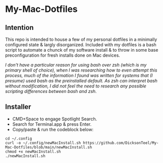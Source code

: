 # My-Mac-Dotfiles

## Intention
This repo is intended to house a few of my personal dotfiles in a minimally configured state & largly disorganized.
Included with my dotfiles is a bash script to automate a chunck of my software install & to throw in some base preconfiguration for fresh installs done on Mac devices.

*I don't have a particular reason for using bash over zsh (which is my primary shell of choice), when I was researching how to even attempt this process, much of the information I found was written for systems that (I presume) used bash as the preinstalled default. As zsh can interpret bash without modification, I did not feel the need to research any possible scripting differences between bash and zsh.*

## Installer
- CMD+Space to engage Spotlight Search.
- Search for Terminal.app & press Enter.
- Copy/paste & run the codeblock below:
~~~
cd ~/.config
curl -o ~/.config/newMacInstall.sh https://github.com/DicksonTeel/My-Mac-Dotfiles/blob/main/newMacInstall.sh
chmod +x newMacInstall.sh
./newMacInstall.sh
~~~
